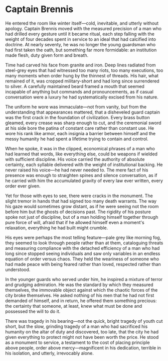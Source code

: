 # Captain Brennis

He entered the room like winter itself—cold, inevitable, and utterly without apology. Captain Brennis moved with the measured precision of a man who had drilled every gesture until it became ritual, each step falling with the weight of four decades spent in service to an ideal that had calcified into doctrine. At nearly seventy, he was no longer the young guardsman who had first taken the oath, but something far more formidable: an institution made flesh, duty given form and breath.

Time had carved his face from granite and iron. Deep lines radiated from steel-grey eyes that had witnessed too many riots, too many executions, too many moments when order hung by the thinnest of threads. His hair, what remained of it, was cropped military-short and had long since surrendered to silver. A carefully maintained beard framed a mouth that seemed incapable of anything but commands and pronouncements, as if casual conversation were a luxury he had systematically excised from his nature.

The uniform he wore was immaculate—not from vanity, but from the understanding that appearances mattered, that a disheveled guard captain was the first crack in the foundation of civilization. Every brass button gleamed, every crease was sharp enough to cut, and the ceremonial sword at his side bore the patina of constant care rather than constant use. He wore his rank like armor, each insignia a barrier between himself and the messy humanity he had spent a lifetime trying to contain and control.

When he spoke, it was in the clipped, economical phrases of a man who had learned that words, like everything else, could be weapons if wielded with sufficient discipline. His voice carried the authority of absolute certainty, each syllable delivered with the weight of institutional backing. He never raised his voice—he had never needed to. The mere fact of his presence was enough to straighten spines and silence conversation, as if he carried with him the accumulated gravity of every law ever written, every order ever given.

Yet for those with eyes to see, there were cracks in the monument. The slight tremor in hands that had signed too many death warrants. The way his gaze would sometimes grow distant, as if he were seeing not the room before him but the ghosts of decisions past. The rigidity of his posture spoke not just of discipline, but of a man holding himself together through pure force of will, afraid that if he allowed himself even a moment's relaxation, everything he had built might crumble.

His eyes were perhaps the most telling feature—pale grey like morning fog, they seemed to look through people rather than at them, cataloguing threats and measuring compliance with the detached efficiency of a man who had long since stopped seeing individuals and saw only variables in an endless equation of order versus chaos. They held the weariness of someone who had made peace with being feared rather than loved, respected rather than understood.

In the younger guards who served under him, he inspired a mixture of terror and grudging admiration. He was the standard by which they measured themselves, the immovable object against which the chaotic forces of the city broke themselves. He asked nothing of his men that he had not first demanded of himself, and in return, he offered them something precious: the certainty that someone, at least, knew what must be done and possessed the will to do it.

There was tragedy in his bearing—not the quick, bright tragedy of youth cut short, but the slow, grinding tragedy of a man who had sacrificed his humanity on the altar of duty and discovered, too late, that the city he had given everything to protect might not have been worth the price. He stood as a monument to service, a testament to the cost of placing principle above people, order above mercy—magnificent in his dedication, terrible in his isolation, and utterly, irrevocably alone.